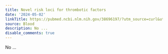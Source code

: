 ```yaml
---
title: Novel risk loci for thrombotic factors
date: '2024-05-02'
linkTitle: https://pubmed.ncbi.nlm.nih.gov/38696197/?utm_source=curl&utm_medium=rss&utm_campaign=journals&utm_content=7603509&fc=None&ff=20240503181553&v=2.18.0.post9+e462414
source: Blood
description: No ...
disable_comments: true
---
```

No ...